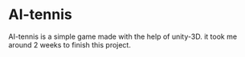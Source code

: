 # AI-tennis
AI-tennis is a simple game made with the help of unity-3D. it took me around 2 weeks to finish this project.

